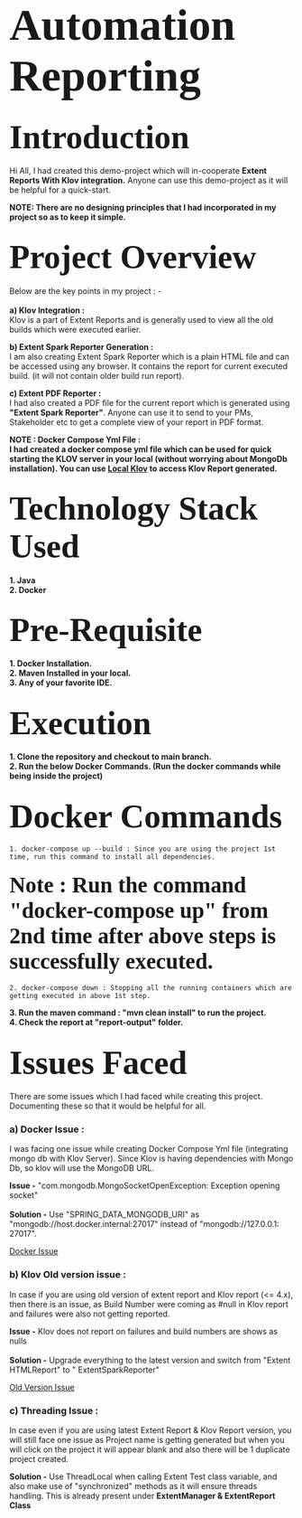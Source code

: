 # <span style="font-family: Calibri; font-size: 2.8em;"> Automation Reporting </span>

## <span style="font-family: Calibri; font-size: 2.8em;"> Introduction </span>

Hi All, I had created this demo-project which will in-cooperate **Extent Reports With Klov integration.**
Anyone can use this demo-project as it will be helpful for a quick-start.

**NOTE: There are no designing principles that I had incorporated in my project so as to keep it simple.** 

## <span style="font-family: Calibri; font-size: 2.8em;"> Project Overview </span>

Below are the key points in my project : - <br><br>
**a) Klov Integration :** <br>
Klov is a part of Extent Reports and is generally used to view all the old builds which were executed earlier.<br>

**b) Extent Spark Reporter Generation :** <br>
I am also creating Extent Spark Reporter which is a plain HTML file and can be accessed using any browser. It contains
the report for current executed build. (it will not contain older build run report).<br>

**c) Extent PDF Reporter :** <br>
I had also created a PDF file for the current report which is generated using **"Extent Spark Reporter"**. Anyone can
use it to send to your PMs, Stakeholder etc to get a complete view of your report in PDF format. <br>

**NOTE : Docker Compose Yml File : <br>
I had created a docker compose yml file which can be used for quick starting the KLOV server in your local (without
worrying about MongoDb installation). You can use [Local Klov](localhost:80) to access Klov Report generated.** <br>

## <span style="font-family: Calibri; font-size: 2.8em;"> Technology Stack Used </span>

**1. Java** <br>
**2. Docker** <br>

## <span style="font-family: Calibri; font-size: 2.8em;"> Pre-Requisite </span>

**1. Docker Installation.** <br>
**2. Maven Installed in your local.**<br>
**3. Any of your favorite IDE.** <br>

## <span style="font-family: Calibri; font-size: 2.8em;"> Execution </span>

**1. Clone the repository and checkout to main branch.** <br>
**2. Run the below Docker Commands. (Run the docker commands while being inside the project)** <br>

## <span style="font-family: Calibri; font-size: 2.8em;"> Docker Commands </span>

    1. docker-compose up --build : Since you are using the project 1st time, run this command to install all dependencies.

#### <span style="font-family: Calibri; font-size: 2.8em;"> Note : Run the command "docker-compose up" from 2nd time after above steps is successfully executed. </span>

    2. docker-compose down : Stopping all the running containers which are getting executed in above 1st step.

**3. Run the maven command : "mvn clean install" to run the project.** <br>
**4. Check the report at "report-output" folder.**<br>

## <span style="font-family: Calibri; font-size: 2.8em;"> Issues Faced </span>

There are some issues which I had faced while creating this project. Documenting these so that it would be helpful for
all.

### a) Docker Issue :

I was facing one issue while creating Docker Compose Yml file (integrating mongo db with Klov Server). Since Klov is
having dependencies with Mongo Db, so klov will use the MongoDB URL.<br>

**Issue -** "com.mongodb.MongoSocketOpenException: Exception opening socket"<br><br>
**Solution -** Use "SPRING_DATA_MONGODB_URI" as "mongodb://host.docker.internal:27017" instead of "mongodb://127.0.0.1:
27017".<br>

[Docker Issue](https://github.com/extent-framework/klov/issues/66)

### b) Klov Old version issue :

In case if you are using old version of extent report and Klov report (<= 4.x), then there is an issue, as Build Number
were coming as #null in Klov report and failures were also not getting reported.<br>

**Issue -** Klov does not report on failures and build numbers are shows as nulls <br><br>
**Solution -** Upgrade everything to the latest version and switch from "Extent HTMLReport" to "
ExtentSparkReporter" <br>

[Old Version Issue](https://github.com/extent-framework/klov/issues/67)

### c) Threading Issue :

In case even if you are using latest Extent Report & Klov Report version, you will still face one issue as Project name
is getting generated but when you will click on the project it will appear blank and also there will be 1 duplicate
project created.<br>

**Solution -** Use ThreadLocal when calling Extent Test class variable, and also make use of "synchronized" methods as
it will ensure threads handling. This is already present under **ExtentManager & ExtentReport Class** <br><br>